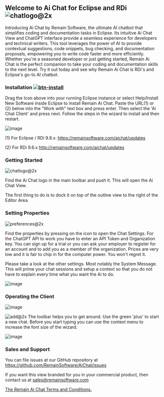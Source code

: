 ## Welcome to Ai Chat for Eclipse and RDi ![chatlogo@2x](https://user-images.githubusercontent.com/180969/236005047-d1b21763-83b8-4df8-a3f7-3463cc2ab920.png)
 
Introducing Ai Chat by Remain Software, the ultimate AI chatbot that simplifies coding and documentation tasks in Eclipse. Its intuitive Ai Chat View and ChatGPT interface provide a seamless experience for developers and technical writers. This tool leverages the power of AI to provide contextual suggestions, code snippets, bug checking, and documentation proposals, empowering you to write code faster and more efficiently. Whether you're a seasoned developer or just getting started, Remain Ai Chat is the perfect companion to take your coding and documentation skills to the next level. Try it out today and see why Remain Ai Chat is RDi's and Eclipse's go-to AI chatbot.

### Installation [![btn-install](https://user-images.githubusercontent.com/180969/236006158-82ba5e38-4f7f-4148-84e2-7224648b02cf.svg)](https://marketplace.eclipse.org/marketplace-client-intro?mpc_install=5590748)

Drag the Icon above into your running Eclipse instance or select Help/Install New Software inside Eclipse to install Remain Ai Chat. Paste the URL(1) or (2) below into the "Work with" text box and press enter. Then select the 'Ai Chat Client' and press next. Follow the steps in the wizard to install and then restart.

![image](https://user-images.githubusercontent.com/180969/236003561-3306f42b-8fd3-4924-8237-91b0c6f24162.png)

(1) For Eclipse / RDi 9.8.x: https://remainsoftware.com/aichat/updates

(2) For RDi 9.6.x http://remainsoftware.com/aichat/updates

### Getting Started
![chatlogo@2x](https://user-images.githubusercontent.com/180969/236005422-07fff3c7-dd4b-4dd3-9a65-9541e41bead5.png)

Find the Ai Chat logo in the main toolbar and push it. This will open the Ai Chat View.

The first thing to do is to dock it on top of the outline view to the right of the Editor Area.

### Setting Properties
![preferences@2x](https://user-images.githubusercontent.com/180969/236005274-1507d5e6-11f8-4ed3-b20d-bac43242b7e3.png)

Find the properties by pressing on the icon to open the Chat Settings. For the ChatGPT API to work you have to enter an API Token and Organization key. You can sign up for a trial or you can ask your employer to register for an account and to add you as a member of the organization. Prices are very low and it is fair to chip in for the computer power. You won't regret it.

Please take a look at the other settings. Most notably the System Message. This will prime your chat sessions and setup a context so that you do not have to explain every time what you want the Ai to do.

![image](https://user-images.githubusercontent.com/180969/236003968-0c257532-44a9-4864-a38c-a9e49ac0c218.png)

### Operating the Client
![image](https://user-images.githubusercontent.com/180969/236004048-7da2d8c8-85c1-4324-91cf-fe77a830e490.png)

![add@2x](https://user-images.githubusercontent.com/180969/236005515-a324c6a0-b179-4dd6-b806-80c1a79ebd90.png)
The toolbar helps you to get around. Use the green 'plus' to start a new chat. Before you start typing you can use the context menu to increase the font size of the wizard.

![image](https://user-images.githubusercontent.com/180969/236004218-7cd7746e-2d2f-4c47-839e-9a9ddde6d8fb.png)

### Sales and Support
You can file issues at our GitHub repository at
https://github.com/RemainSoftware/AiChat/issues

If you want this view branded for you in your commercial product, then contact us at
sales@remainsoftware.com

[The Remain Ai Chat Terms and Conditions.](https://remainsoftware.com/remain_chat_terms_and_conditions)

